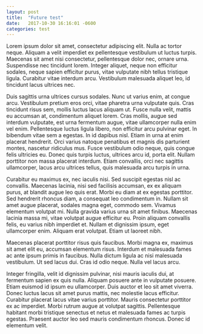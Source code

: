 ```yaml
---
layout: post
title:  "Future test"
date:   2017-10-30 16:16:01 -0600
categories: test
---
```


Lorem ipsum dolor sit amet, consectetur adipiscing elit. Nulla ac tortor neque. Aliquam a velit imperdiet ex pellentesque vestibulum ut luctus turpis. Maecenas sit amet nisi consectetur, pellentesque dolor nec, ornare urna. Suspendisse nec tincidunt lorem. Integer aliquet, neque non efficitur sodales, neque sapien efficitur purus, vitae vulputate nibh tellus tristique ligula. Curabitur vitae interdum arcu. Vestibulum malesuada aliquet leo, id tincidunt lacus ultrices nec.

Duis sagittis urna ultrices cursus sodales. Nunc ut varius enim, at congue arcu. Vestibulum pretium eros orci, vitae pharetra urna vulputate quis. Cras tincidunt risus sem, mollis luctus lacus aliquam ut. Fusce nulla velit, mattis eu accumsan at, condimentum aliquet lorem. Cras mollis, augue sed interdum vulputate, est urna fermentum augue, vitae ullamcorper nulla enim vel enim. Pellentesque luctus ligula libero, non efficitur arcu pulvinar eget. In bibendum vitae sem a egestas. In id dapibus nisl. Etiam in urna at enim placerat hendrerit. Orci varius natoque penatibus et magnis dis parturient montes, nascetur ridiculus mus. Fusce vestibulum odio neque, quis congue felis ultricies eu. Donec quis turpis luctus, ultrices arcu id, porta elit. Nullam porttitor non massa placerat interdum. Etiam convallis, orci nec sagittis ullamcorper, lacus arcu ultrices tellus, quis malesuada arcu turpis in urna.

Curabitur eu maximus ex, nec iaculis nisi. Sed suscipit egestas nisl ac convallis. Maecenas lacinia, nisi sed facilisis accumsan, ex ex aliquam purus, at blandit augue leo quis erat. Morbi eu diam at ex egestas porttitor. Sed hendrerit rhoncus diam, a consequat leo condimentum in. Nullam sit amet augue placerat, sodales magna eget, commodo sem. Vivamus elementum volutpat mi. Nulla gravida varius urna sit amet finibus. Maecenas lacinia massa mi, vitae volutpat augue efficitur eu. Proin aliquam convallis felis, eu varius nibh imperdiet et. Nullam et dignissim ipsum, eget ullamcorper enim. Aliquam erat volutpat. Etiam ut laoreet nibh.

Maecenas placerat porttitor risus quis faucibus. Morbi magna ex, maximus sit amet elit eu, accumsan elementum risus. Interdum et malesuada fames ac ante ipsum primis in faucibus. Nulla dictum ligula ac nisi malesuada vestibulum. Ut sed lacus dui. Cras id odio neque. Nulla vel lacus arcu.

Integer fringilla, velit id dignissim pulvinar, nisi mauris iaculis dui, at fermentum sapien ex quis nulla. Aliquam posuere ante in vulputate posuere. Etiam euismod id ipsum eu ullamcorper. Duis auctor et leo sit amet viverra. Donec luctus lacus sit amet purus mattis, nec molestie lacus efficitur. Curabitur placerat lacus vitae varius porttitor. Mauris consectetur porttitor ex ac imperdiet. Morbi rutrum augue at volutpat sagittis. Pellentesque habitant morbi tristique senectus et netus et malesuada fames ac turpis egestas. Praesent auctor leo sed mauris condimentum rhoncus. Donec id elementum velit.